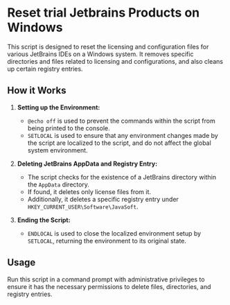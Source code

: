 # Reset trial Jetbrains Products on Windows

This script is designed to reset the licensing and configuration files for various JetBrains IDEs on a Windows system. It removes specific directories and files related to licensing and configurations, and also cleans up certain registry entries.
## How it Works
1. **Setting up the Environment:**
    - `@echo off` is used to prevent the commands within the script from being printed to the console.
    - `SETLOCAL` is used to ensure that any environment changes made by the script are localized to the script, and do not affect the global system environment.

2. **Deleting JetBrains AppData and Registry Entry:**
    - The script checks for the existence of a JetBrains directory within the `AppData` directory.
    - If found, it deletes only license files from it.
    - Additionally, it deletes a specific registry entry under `HKEY_CURRENT_USER\Software\JavaSoft`.

3. **Ending the Script:**
    - `ENDLOCAL` is used to close the localized environment setup by `SETLOCAL`, returning the environment to its original state.

## Usage
Run this script in a command prompt with administrative privileges to ensure it has the necessary permissions to delete files, directories, and registry entries.
